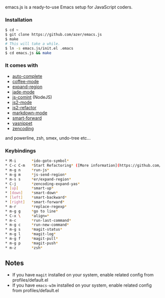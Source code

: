 emacs.js is a ready-to-use Emacs setup for JavaScript coders.

### Installation

```bash
$ cd ~
$ git clone https://github.com/azer/emacs.js
$ make
# This will take a while.
$ ln -s emacs.js/init.el .emacs
$ cd emacs.js && make
```

### It comes with

* [auto-complete](https://github.com/auto-complete/auto-complete)
* [coffee-mode](https://github.com/defunkt/coffee-mode)
* [expand-region](https://github.com/magnars/expand-region.el)
* [jade-mode](https://github.com/brianc/jade-mode)
* [js-comint](http://js-comint-el.sourceforge.net/) (NodeJS)
* [js2-mode](https://github.com/mooz/js2-mode)
* [js2-refactor](https://github.com/magnars/js2-refactor.el)
* [markdown-mode](https://github.com/defunkt/markdown-mode)
* [smart-forward](https://github.com/magnars/smart-forward.el)
* [yasnippet](https://github.com/capitaomorte/yasnippet)
* [zencoding](https://github.com/rooney/zencoding.git)

and powerline, zsh, smex, undo-tree etc...

### Keybindings

```bash
* M-i       *ido-goto-symbol*
* C-c C-m   *Start Refactoring* ([More information](https://github.com/magnars/js2-refactor.el))
* m-g n     *run-js*
* m-g m     *js-send-region*
* m-s s     *er/expand-region*
* C-j       *zencoding-expand-yas*
* [up]      *smart-up*
* [down]    *smart-down*
* [left]    *smart-backward*
* [right]   *smart-forward*
* m-r       *replace-regexp*
* m-g g     *go to line*
* C-x \     *align=*
* m-c       *run-last-command*
* m-g c     *run-new-command*
* m-g s     *magit-status*
* m-g l     *magit-log*
* m-g f     *magit-pull*
* m-g p     *magit-push*
* m-z       *zsh*
```

## Notes

* If you have `magit` installed on your system, enable related config from profiles/default.el
* If you have `emacs-w3m` installed on your system, enable related config from profiles/default.el
